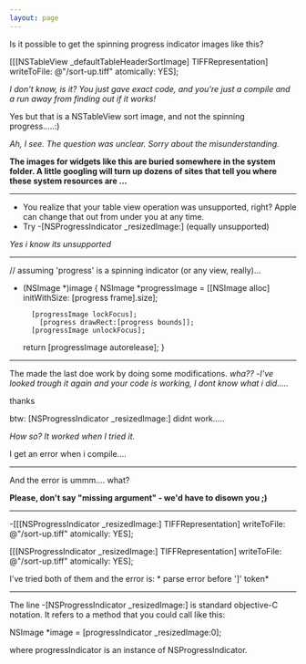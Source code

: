 ```yaml
---
layout: page
---
```


Is it possible to get the spinning progress indicator images like this?


[[[NSTableView _defaultTableHeaderSortImage] TIFFRepresentation] writeToFile: @"/sort-up.tiff" atomically: YES];


*I don't know, is it? You just gave exact code, and you're just a compile and a run away from finding out if it works!*

Yes but that is a NSTableView sort image, and not the spinning progress.....:)

*Ah, I see. The question was unclear. Sorry about the misunderstanding.*

**The images for widgets like this are buried somewhere in the system folder. A little googling will turn up dozens of sites that tell you where these system resources are ...**

----


* You realize that your table view operation was unsupported, right?  Apple can change that out from under you at any time.
* Try     -[NSProgressIndicator _resizedImage:] (equally unsupported)


*Yes i know its unsupported*

----

    
// assuming 'progress' is a spinning indicator (or any view, really)...
- (NSImage *)image 
{
    NSImage *progressImage = [[NSImage alloc] initWithSize: [progress frame].size];

        [progressImage lockFocus];
          [progress drawRect:[progress bounds]];
        [progressImage unlockFocus];

   return [progressImage autorelease];
}


----
The made the last doe work by doing some modifications.  *wha??* -*I've looked trough it again and your code is working, I dont know what i did.....*

thanks

btw:
[NSProgressIndicator _resizedImage:] didnt work.....

*How so?  It worked when I tried it.*

I get an error when i compile....

----
And the error is ummm.... what?

**Please, don't say "missing argument" - we'd have to disown you ;)**

----

    
 -[[[NSProgressIndicator _resizedImage:] TIFFRepresentation] 
                    writeToFile: @"/sort-up.tiff" atomically: YES];

[[[NSProgressIndicator _resizedImage:] TIFFRepresentation]
                    writeToFile: @"/sort-up.tiff" atomically: YES];


I've tried both of them and the error is: * parse error before ']' token*

----

The line     -[NSProgressIndicator _resizedImage:] is standard objective-C notation.  It refers to a method that you could call like this: 

    
NSImage *image = [progressIndicator _resizedImage:0];


where progressIndicator is an instance of NSProgressIndicator.
